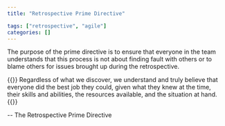 ```yaml
---
title: "Retrospective Prime Directive"

tags: ["retrospective", "agile"]
categories: []
---
```


The purpose of the prime directive is to ensure that everyone in the team understands that this process is not about finding fault with others or to blame others for issues brought up during the retrospective. 

{{<quote>}}
Regardless of what we discover, we understand and truly believe that everyone did the best job they could, given what they knew at the time, their skills and abilities, the resources available, and the situation at hand.
{{</quote>}}

-- The Retrospective Prime Directive
